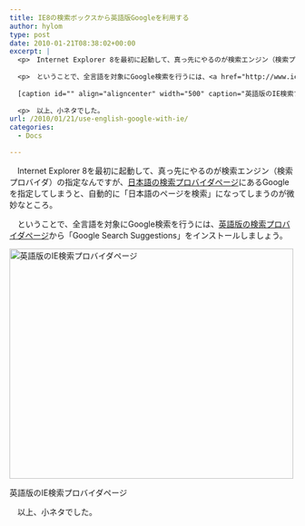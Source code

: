 ```yaml
---
title: IE8の検索ボックスから英語版Googleを利用する
author: hylom
type: post
date: 2010-01-21T08:38:02+00:00
excerpt: |
  <p>　Internet Explorer 8を最初に起動して、真っ先にやるのが検索エンジン（検索プロバイダ）の指定なんですが、<a href="http://www.ieaddons.com/jp/searchproviders/"日本語の検索プロバイダページ</a>にあるGoogleを指定してしまうと、自動的に「日本語のページを検索」になってしまうのが微妙なところ。
  
  <p>　ということで、全言語を対象にGoogle検索を行うには、<a href="http://www.ieaddons.com/en/searchproviders/">英語版の検索プロバイダページ</a>から「Google Search Suggestions」をインストールしましょう。
  
  [caption id="" align="aligncenter" width="500" caption="英語版のIE検索プロバイダページ"]<img alt="英語版のIE検索プロバイダページ" src="http://hylom.net/img/blog/100121/search_s.png" title="英語版のIE検索プロバイダページ" width="500" height="406" />[/caption]
  
  <p>　以上、小ネタでした。
url: /2010/01/21/use-english-google-with-ie/
categories:
  - Docs

---
```

　Internet Explorer 8を最初に起動して、真っ先にやるのが検索エンジン（検索プロバイダ）の指定なんですが、[日本語の検索プロバイダページ][1]にあるGoogleを指定してしまうと、自動的に「日本語のページを検索」になってしまうのが微妙なところ。

<!--more-->

　ということで、全言語を対象にGoogle検索を行うには、[英語版の検索プロバイダページ][2]から「Google Search Suggestions」をインストールしましょう。

<div style="width: 510px" class="wp-caption aligncenter">
  <img alt="英語版のIE検索プロバイダページ" src="http://hylom.net/img/blog/100121/search_s.png" title="英語版のIE検索プロバイダページ" width="500" height="406" />
  
  <p class="wp-caption-text">
    英語版のIE検索プロバイダページ
  </p>
</div>

　以上、小ネタでした。

 [1]: http://www.ieaddons.com/jp/searchproviders/
 [2]: http://www.ieaddons.com/en/searchproviders/